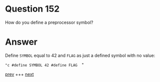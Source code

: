 
# Question 152



 How do you define a preprocessor symbol?


# Answer



Define `SYMBOL` equal to 42 and `FLAG` as just a defined symbol with no value:

`"c
#define SYMBOL 42
#define FLAG 
`"


[prev](151.md) +++ [next](153.md)

